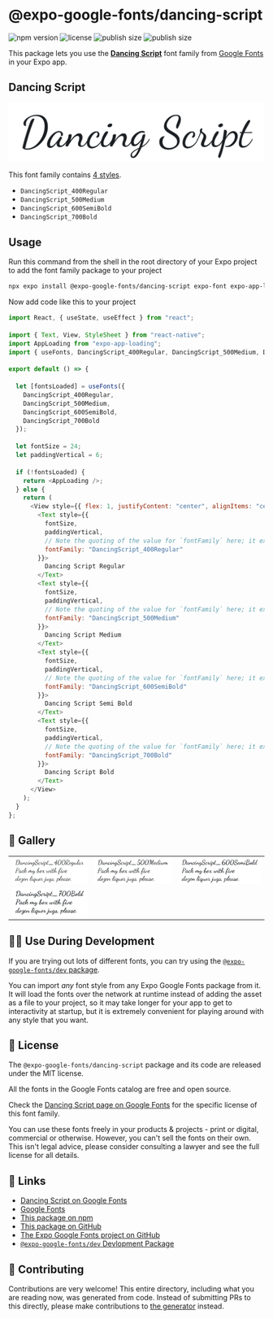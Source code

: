 # @expo-google-fonts/dancing-script

![npm version](https://flat.badgen.net/npm/v/@expo-google-fonts/dancing-script)
![license](https://flat.badgen.net/github/license/expo/google-fonts)
![publish size](https://flat.badgen.net/packagephobia/install/@expo-google-fonts/dancing-script)
![publish size](https://flat.badgen.net/packagephobia/publish/@expo-google-fonts/dancing-script)

This package lets you use the [**Dancing Script**](https://fonts.google.com/specimen/Dancing+Script) font family from [Google Fonts](https://fonts.google.com/) in your Expo app.

## Dancing Script

![Dancing Script](./font-family.png)

This font family contains [4 styles](#-gallery).

- `DancingScript_400Regular`
- `DancingScript_500Medium`
- `DancingScript_600SemiBold`
- `DancingScript_700Bold`

## Usage

Run this command from the shell in the root directory of your Expo project to add the font family package to your project

```sh
npx expo install @expo-google-fonts/dancing-script expo-font expo-app-loading
```

Now add code like this to your project

```js
import React, { useState, useEffect } from "react";

import { Text, View, StyleSheet } from "react-native";
import AppLoading from "expo-app-loading";
import { useFonts, DancingScript_400Regular, DancingScript_500Medium, DancingScript_600SemiBold, DancingScript_700Bold } from '@expo-google-fonts/dancing-script';

export default () => {

  let [fontsLoaded] = useFonts({
    DancingScript_400Regular, 
    DancingScript_500Medium, 
    DancingScript_600SemiBold, 
    DancingScript_700Bold
  });

  let fontSize = 24;
  let paddingVertical = 6;

  if (!fontsLoaded) {
    return <AppLoading />;
  } else {
    return (
      <View style={{ flex: 1, justifyContent: "center", alignItems: "center" }}>
        <Text style={{
          fontSize,
          paddingVertical,
          // Note the quoting of the value for `fontFamily` here; it expects a string!
          fontFamily: "DancingScript_400Regular"
        }}>
          Dancing Script Regular
        </Text>
        <Text style={{
          fontSize,
          paddingVertical,
          // Note the quoting of the value for `fontFamily` here; it expects a string!
          fontFamily: "DancingScript_500Medium"
        }}>
          Dancing Script Medium
        </Text>
        <Text style={{
          fontSize,
          paddingVertical,
          // Note the quoting of the value for `fontFamily` here; it expects a string!
          fontFamily: "DancingScript_600SemiBold"
        }}>
          Dancing Script Semi Bold
        </Text>
        <Text style={{
          fontSize,
          paddingVertical,
          // Note the quoting of the value for `fontFamily` here; it expects a string!
          fontFamily: "DancingScript_700Bold"
        }}>
          Dancing Script Bold
        </Text>
      </View>
    );
  }
};
```

## 🔡 Gallery


||||
|-|-|-|
|![DancingScript_400Regular](./DancingScript_400Regular.ttf.png)|![DancingScript_500Medium](./DancingScript_500Medium.ttf.png)|![DancingScript_600SemiBold](./DancingScript_600SemiBold.ttf.png)||
|![DancingScript_700Bold](./DancingScript_700Bold.ttf.png)||||


## 👩‍💻 Use During Development

If you are trying out lots of different fonts, you can try using the [`@expo-google-fonts/dev` package](https://github.com/expo/google-fonts/tree/master/font-packages/dev#readme).

You can import _any_ font style from any Expo Google Fonts package from it. It will load the fonts over the network at runtime instead of adding the asset as a file to your project, so it may take longer for your app to get to interactivity at startup, but it is extremely convenient for playing around with any style that you want.


## 📖 License

The `@expo-google-fonts/dancing-script` package and its code are released under the MIT license.

All the fonts in the Google Fonts catalog are free and open source.

Check the [Dancing Script page on Google Fonts](https://fonts.google.com/specimen/Dancing+Script) for the specific license of this font family.

You can use these fonts freely in your products & projects - print or digital, commercial or otherwise. However, you can't sell the fonts on their own. This isn't legal advice, please consider consulting a lawyer and see the full license for all details.

## 🔗 Links

- [Dancing Script on Google Fonts](https://fonts.google.com/specimen/Dancing+Script)
- [Google Fonts](https://fonts.google.com/)
- [This package on npm](https://www.npmjs.com/package/@expo-google-fonts/dancing-script)
- [This package on GitHub](https://github.com/expo/google-fonts/tree/master/font-packages/dancing-script)
- [The Expo Google Fonts project on GitHub](https://github.com/expo/google-fonts)
- [`@expo-google-fonts/dev` Devlopment Package](https://github.com/expo/google-fonts/tree/master/font-packages/dev)

## 🤝 Contributing

Contributions are very welcome! This entire directory, including what you are reading now, was generated from code. Instead of submitting PRs to this directly, please make contributions to [the generator](https://github.com/expo/google-fonts/tree/master/packages/generator) instead.
